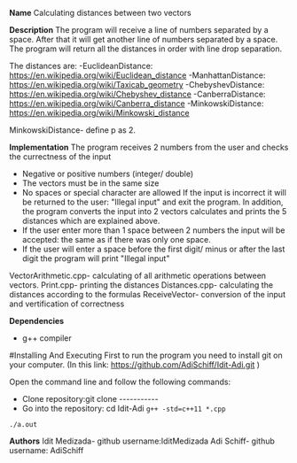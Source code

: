 
**Name**
Calculating distances between two vectors

**Description**
The program will receive a line of numbers separated by a space.
After that it will get another line of numbers separated by a space.
The program will return all the distances in order with line drop separation.

The distances are:
-EuclideanDistance: https://en.wikipedia.org/wiki/Euclidean_distance
-ManhattanDistance: https://en.wikipedia.org/wiki/Taxicab_geometry
-ChebyshevDistance: https://en.wikipedia.org/wiki/Chebyshev_distance
-CanberraDistance: https://en.wikipedia.org/wiki/Canberra_distance
-MinkowskiDistance: https://en.wikipedia.org/wiki/Minkowski_distance

MinkowskiDistance- define p as 2.

**Implementation**
The program  receives 2 numbers from the user and checks the currectness of the input
- Negative or positive numbers (integer/ double)
- The vectors must be in the same size
- No spaces or special character are allowed
If the input is incorrect it will be returned to the user: "Illegal input" and exit the program.
In addition, the program converts the input into 2 vectors calculates and prints the 5 distances 
which are explained above.
- If the user enter more than 1 space between 2 numbers the input will be accepted: the same as if there 
was only one space.
- If the  user will enter a space before the first digit/ minus or after the last digit the program will 
print "Illegal input"

VectorArithmetic.cpp- calculating of all arithmetic operations between vectors.
Print.cpp- printing the distances
Distances.cpp- calculating the distances according to the formulas
ReceiveVector- conversion of the input and vertification of correctness


**Dependencies**
- g++ compiler

#Installing And Executing
First to run the program you need to install git on your computer.
(In this link: https://github.com/AdiSchiff/Idit-Adi.git )

Open the command line and follow the following commands:
- Clone repository:git clone -----------
- Go into the repository: cd Idit-Adi
`g++ -std=c++11 *.cpp`

`./a.out`



**Authors**
Idit Medizada- github username:IditMedizada 
Adi Schiff- github username: AdiSchiff
